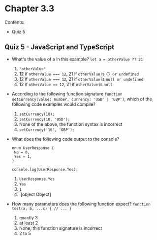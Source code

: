 # Chapter 3.3
Contents: 
- Quiz 5

## Quiz 5 - JavaScript and TypeScript
- What's the value of a in this example? `let a = otherValue ?? 21`
  1. `"otherValue"`
  2. 12 if `otherValue === 12`, 21 if `otherValue` is `{} or undefined`
  3. 12 if `otherValue === 12`, 21 if `otherValue` is `null or undefined`
  4. 12 if `otherValue == 12`, 21 if `otherValue` is `null`
 
- According to the following function signature `function setCurrency(value: number, currency: 'USD' | 'GBP')`, which of the following code examples would compile?
  1. `setCurrency(10);`
  2. `setCurrency(10, 'USD');`
  3. None of the above, the function syntax is incorrect
  4. `setCurrency('10', 'GBP');`
 
- What does the following code output to the console?
  ```
  enum UserResponse {
   No = 0,
   Yes = 1,
  }
  
  console.log(UserResponse.Yes);
  ```
  1. `UserResponse.Yes`
  2. `Yes`
  3. `1`
  4. `[object Object]
 
- How many parameters does the following function expect? `function test(a, b, ...c) { // ... }`
  1. exactly 3
  2. at least 2
  3. None, this function signature is incorrect
  4. 2 to 5
